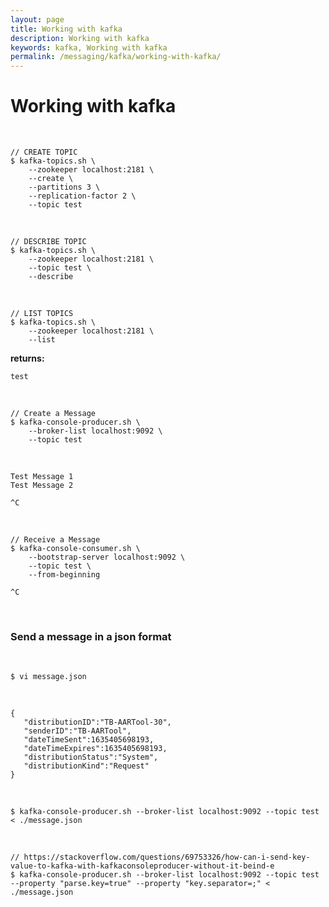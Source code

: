 ```yaml
---
layout: page
title: Working with kafka
description: Working with kafka
keywords: kafka, Working with kafka
permalink: /messaging/kafka/working-with-kafka/
---
```


# Working with kafka

<br/>

```
// CREATE TOPIC
$ kafka-topics.sh \
    --zookeeper localhost:2181 \
    --create \
    --partitions 3 \
    --replication-factor 2 \
    --topic test
```

<br/>
    
```
// DESCRIBE TOPIC
$ kafka-topics.sh \
    --zookeeper localhost:2181 \
    --topic test \
    --describe
```

<br/>

```
// LIST TOPICS
$ kafka-topics.sh \
    --zookeeper localhost:2181 \
    --list
```

**returns:**

```
test
```

<br/>

```
// Create a Message
$ kafka-console-producer.sh \
    --broker-list localhost:9092 \
    --topic test
```

<br/>

```
Test Message 1
Test Message 2

^C
```

<br/>

```
// Receive a Message
$ kafka-console-consumer.sh \
    --bootstrap-server localhost:9092 \
    --topic test \
    --from-beginning

^C
```

<br/>

### Send a message in a json format

<br/>

```
$ vi message.json
```

<br/>

```
{
   "distributionID":"TB-AARTool-30",
   "senderID":"TB-AARTool",
   "dateTimeSent":1635405698193,
   "dateTimeExpires":1635405698193,
   "distributionStatus":"System",
   "distributionKind":"Request"
}
```

<br/>

```
$ kafka-console-producer.sh --broker-list localhost:9092 --topic test < ./message.json
```

<br/>

```
// https://stackoverflow.com/questions/69753326/how-can-i-send-key-value-to-kafka-with-kafkaconsoleproducer-without-it-beind-e
$ kafka-console-producer.sh --broker-list localhost:9092 --topic test --property "parse.key=true" --property "key.separator=;" < ./message.json
```

<br/>

<!--

```
{
KAFKA_HOST=http://host
KAFKA_TOPIC=topic-name

kafkacat \
  -C \
  -b ${KAFKA_HOST}:9092 \
  -t ${KAFKA_TOPIC} \
  -o -3 \
  -e \
 | sed "s/'/\"/g" \
 | jq
}
```

-->
